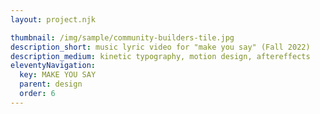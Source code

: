 ```yaml
---
layout: project.njk

thumbnail: /img/sample/community-builders-tile.jpg
description_short: music lyric video for "make you say" (Fall 2022)
description_medium: kinetic typography, motion design, aftereffects
eleventyNavigation:
  key: MAKE YOU SAY
  parent: design
  order: 6
---
```


